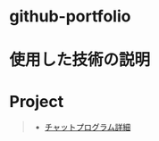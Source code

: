 # github-portfolio


# 使用した技術の説明


  # Project
> - [チャットプログラム詳細](https://github.com/coff2r/github-portfolio/blob/main/Chatting.md)
